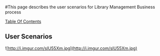#This page describes the user scenarios for Library Management Business process

[Table Of Contents](TableOfContents.md)


## User Scenarios ##
![http://i.imgur.com/slU55Xm.jpg](http://i.imgur.com/slU55Xm.jpg)